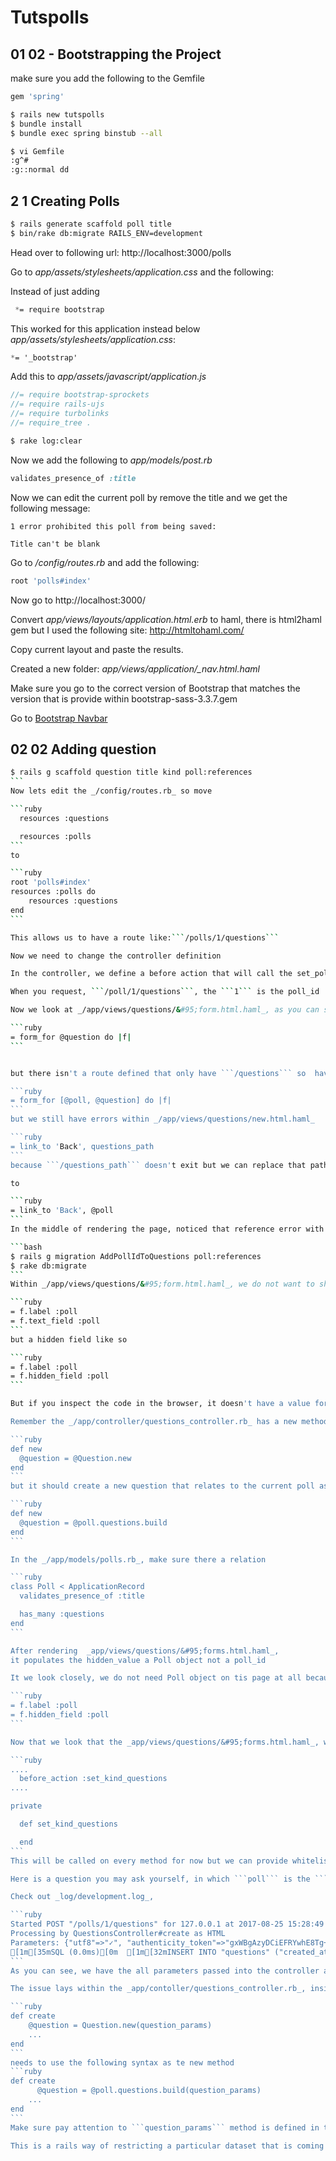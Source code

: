 # Tutspolls

## 01 02 - Bootstrapping the Project

make sure you add the following to the Gemfile

```ruby
gem 'spring'
```

```bash
$ rails new tutspolls
$ bundle install
$ bundle exec spring binstub --all
```

```bash
$ vi Gemfile
:g^#
:g::normal dd
```

## 2 1 Creating Polls

```bash
$ rails generate scaffold poll title
$ bin/rake db:migrate RAILS_ENV=development
```
Head over to following url: http://localhost:3000/polls

Go to _app/assets/stylesheets/application.css_ and the following:

Instead of just adding

```css
 *= require bootstrap
```
This worked for this application instead below _app/assets/stylesheets/application.css_:
```css
*= '_bootstrap'
```
Add this to _app/assets/javascript/application.js_
```javascript
//= require bootstrap-sprockets
//= require rails-ujs
//= require turbolinks
//= require_tree .
```

```bash
$ rake log:clear
```
Now we add the following to _app/models/post.rb_
```ruby
validates_presence_of :title
```
Now we can edit the current poll by remove the title and we get the following message:

```
1 error prohibited this poll from being saved:

Title can't be blank
```

Go to _/config/routes.rb_ and add the following:

```ruby
root 'polls#index'
```

Now go to http://localhost:3000/

Convert _app/views/layouts/application.html.erb_ to haml, there is html2haml gem but I used the following site: http://htmltohaml.com/

Copy current layout and paste the results.

Created a new folder: _app/views/application/&#95;nav.html.haml_

Make sure you go to the correct version of Bootstrap that matches the version that is provide within bootstrap-sass-3.3.7.gem

Go to [Bootstrap Navbar](https://getbootstrap.com/docs/3.3/components/#navbar)

## 02 02 Adding question

````bash
$ rails g scaffold question title kind poll:references
```
Now lets edit the _/config/routes.rb_ so move

```ruby
  resources :questions

  resources :polls
```
to

```ruby
root 'polls#index'
resources :polls do
    resources :questions
end
```

This allows us to have a route like:```/polls/1/questions```

Now we need to change the controller definition

In the controller, we define a before action that will call the set_poll method that will look for a poll by its poll_id within the Poll model; this will occur every time the question controller is requested.

When you request, ```/poll/1/questions```, the ```1``` is the poll_id

Now we look at _/app/views/questions/&#95;form.html.haml_, as you can see we have

```ruby
= form_for @question do |f|
```


but there isn't a route defined that only have ```/questions``` so  have modify the above form helper piece to include both

```ruby
= form_for [@poll, @question] do |f|
```
but we still have errors within _/app/views/questions/new.html.haml_

```ruby
= link_to 'Back', questions_path
```
because ```/questions_path``` doesn't exit but we can replace that path with ```@poll``` instance variable

to

```ruby
= link_to 'Back', @poll
```
In the middle of rendering the page, noticed that reference error with poll_id where nested question in poll was not being reference properly. Had to generate/run a new migration to fix the error

```bash
$ rails g migration AddPollIdToQuestions poll:references
$ rake db:migrate
```
Within _/app/views/questions/&#95;form.html.haml_, we do not want to show the poll text field

```ruby
= f.label :poll
= f.text_field :poll
```
but a hidden field like so

```ruby
= f.label :poll
= f.hidden_field :poll
```

But if you inspect the code in the browser, it doesn't have a value for the hidden_field

Remember the _/app/controller/questions_controller.rb_ has a new method that

```ruby
def new
  @question = @Question.new
end
```
but it should create a new question that relates to the current poll as it does in the following method

```ruby
def new
  @question = @poll.questions.build
end
```

In the _/app/models/polls.rb_, make sure there a relation

```ruby
class Poll < ApplicationRecord
  validates_presence_of :title

  has_many :questions  
end
```

After rendering  _app/views/questions/&#95;forms.html.haml_,
it populates the hidden_value a Poll object not a poll_id

It we look closely, we do not need Poll object on tis page at all because we have the  poll_id in. So we can remove the following session of code:

```ruby
= f.label :poll
= f.hidden_field :poll
```

Now that we look that the _app/views/questions/&#95;forms.html.haml_, we can see that entering a kind does not provide good user experience and we should convert it to radio buttons instead. Inside the _app/controller/questions_controller.rb_, we going to add the following:

```ruby
....
  before_action :set_kind_questions
....

private

  def set_kind_questions

  end
```
This will be called on every method for now but we can provide whitelist(include) of methods that should only be called on  

Here is a question you may ask yourself, in which ```poll``` is the ```question``` saved to?

Check out _log/development.log_,

```ruby
Started POST "/polls/1/questions" for 127.0.0.1 at 2017-08-25 15:28:49 -0400
Processing by QuestionsController#create as HTML
Parameters: {"utf8"=>"✓", "authenticity_token"=>"gxWBgAzyDCiEFRYwhE8Tg+NN8kvLkWMY1zDR2sIAV+GbN/wAdbRFlN8EswUNG1CkyGYeYbgw1mGQoG36DiclbA==", "question"=>{"title"=>"What is your name?", "kind"=>"open"}, "commit"=>"Save", "poll_id"=>"1", "id"=>"1"}
[1m[35mSQL (0.0ms)[0m  [1m[32mINSERT INTO "questions" ("created_at",  "kind","title","updated_at",) VALUES (?, ?, ?,?)[0m  [["created_at", "2017-08-25 19:28:40.944194"] ,["kind", "open"],["title","What is your name?"],["updated_at", "2017-08-25 19:28:40.944194"]]
```
As you can see, we have the all parameters passed into the controller as ```POST``` action but it is not inserted in the SQL statement when the SQL is constructed by ActiveRecord call.  

The issue lays within the _app/contoller/questions_controller.rb_, inside the create method.

```ruby
def create
    @question = Question.new(question_params)
    ...
end
```
needs to use the following syntax as te new method
```ruby
def create
      @question = @poll.questions.build(question_params)
    ...
end
```
Make sure pay attention to ```question_params``` method is defined in the private section

This is a rails way of restricting a particular dataset that is coming from the outside.
